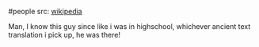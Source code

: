 #people 
src: [wikipedia](https://en.wikipedia.org/wiki/Thomas_Heath_(classicist)) 

Man, I know this guy since like i was in highschool, whichever ancient text translation i pick up, he was there! 